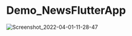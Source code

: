 # Demo_NewsFlutterApp
![Screenshot_2022-04-01-11-28-47](https://user-images.githubusercontent.com/42943037/164039893-839c2245-7bf6-4402-aea5-76ca02e2499d.png)
